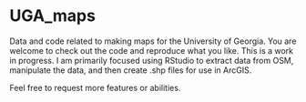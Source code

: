 # UGA_maps
Data and code related to making maps for the University of Georgia. You are welcome to check out the code and reproduce what you like. This is a work in progress. I am primarily focused using RStudio to extract data from OSM, manipulate the data, and then create .shp files for use in ArcGIS.

Feel free to request more features or abilities.
